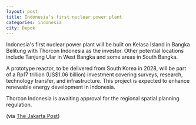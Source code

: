 ```yaml
---
layout: post
title: Indonesia's first nuclear power plant
categories: indonesia
city: Depok
---
```

Indonesia's first nuclear power plant will be built on Kelasa Island in Bangka Belitung with Thorcon Indonesia as the investor. Other potential locations include Tanjung Ular in West Bangka and some areas in South Bangka. 

A prototype reactor, to be delivered from South Korea in 2028, will be part of a Rp17 trillion (US$1.06 billion) investment covering surveys, research, technology transfer, and infrastructure. This project is expected to enhance renewable energy development in Indonesia. 

Thorcon Indonesia is awaiting approval for the regional spatial planning regulation. 

(via [The Jakarta Post](https://www.thejakartapost.com/business/2024/12/16/ri-to-build-first-nuclear-power-plant-in-bangka-belitung.html)) 
